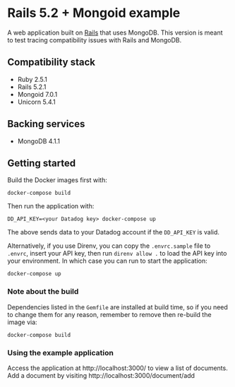 # Rails 5.2 + Mongoid example

A web application built on [Rails][1] that uses MongoDB. This version is meant to test
tracing compatibility issues with Rails and MongoDB.

[1]: http://guides.rubyonrails.org/getting_started.html

## Compatibility stack

* Ruby 2.5.1
* Rails 5.2.1
* Mongoid 7.0.1
* Unicorn 5.4.1

## Backing services

* MongoDB 4.1.1

## Getting started

Build the Docker images first with:

    docker-compose build

Then run the application with:

    DD_API_KEY=<your Datadog key> docker-compose up

The above sends data to your Datadog account if the ``DD_API_KEY`` is valid.

Alternatively, if you use Direnv, you can copy the `.envrc.sample` file to `.envrc`, insert your API key, then run `direnv allow .` to load the API key into your environment. In which case you can run to start the application:

    docker-compose up

### Note about the build

Dependencies listed in the ``Gemfile`` are installed at build time, so if you need to change
them for any reason, remember to remove then re-build the image via:

    docker-compose build

### Using the example application

Access the application at http://localhost:3000/ to view a list of documents.
Add a document by visiting http://localhost:3000/document/add
